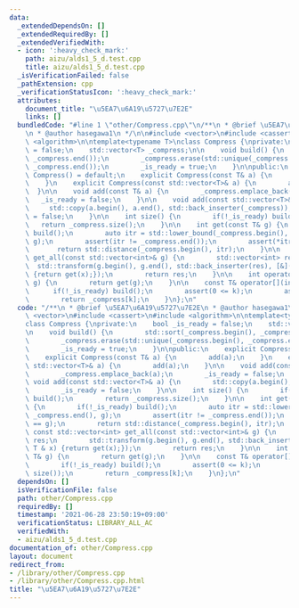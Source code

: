 ```yaml
---
data:
  _extendedDependsOn: []
  _extendedRequiredBy: []
  _extendedVerifiedWith:
  - icon: ':heavy_check_mark:'
    path: aizu/alds1_5_d.test.cpp
    title: aizu/alds1_5_d.test.cpp
  _isVerificationFailed: false
  _pathExtension: cpp
  _verificationStatusIcon: ':heavy_check_mark:'
  attributes:
    document_title: "\u5EA7\u6A19\u5727\u7E2E"
    links: []
  bundledCode: "#line 1 \"other/Compress.cpp\"\n/**\n * @brief \u5EA7\u6A19\u5727\u7E2E\
    \n * @author hasegawa1\n */\n\n#include <vector>\n#include <cassert>\n#include\
    \ <algorithm>\n\ntemplate<typename T>\nclass Compress {\nprivate:\n    bool _is_ready\
    \ = false;\n    std::vector<T> _compress;\n\n    void build() {\n        std::sort(_compress.begin(),\
    \ _compress.end());\n        _compress.erase(std::unique(_compress.begin(), _compress.end()),\
    \ _compress.end());\n        _is_ready = true;\n    }\n\npublic:\n    explicit\
    \ Compress() = default;\n    explicit Compress(const T& a) {\n        add(a);\n\
    \    }\n    explicit Compress(const std::vector<T>& a) {\n        add(a);\n  \
    \  }\n\n    void add(const T& a) {\n        _compress.emplace_back(a);\n     \
    \   _is_ready = false;\n    }\n\n    void add(const std::vector<T>& a) {\n   \
    \     std::copy(a.begin(), a.end(), std::back_inserter(_compress));\n        _is_ready\
    \ = false;\n    }\n\n    int size() {\n        if(!_is_ready) build();\n     \
    \   return _compress.size();\n    }\n\n    int get(const T& g) {\n        if(!_is_ready)\
    \ build();\n        auto itr = std::lower_bound(_compress.begin(), _compress.end(),\
    \ g);\n        assert(itr != _compress.end());\n        assert(*itr == g);\n \
    \       return std::distance(_compress.begin(), itr);\n    }\n\n    const std::vector<int>\
    \ get_all(const std::vector<int>& g) {\n        std::vector<int> res;\n      \
    \  std::transform(g.begin(), g.end(), std::back_inserter(res), [&](const T & x)\
    \ {return get(x);});\n        return res;\n    }\n\n    int operator()(const T&\
    \ g) {\n        return get(g);\n    }\n\n    const T& operator[](int k) {\n  \
    \      if(!_is_ready) build();\n        assert(0 <= k);\n        assert(k < size());\n\
    \        return _compress[k];\n    }\n};\n"
  code: "/**\n * @brief \u5EA7\u6A19\u5727\u7E2E\n * @author hasegawa1\n */\n\n#include\
    \ <vector>\n#include <cassert>\n#include <algorithm>\n\ntemplate<typename T>\n\
    class Compress {\nprivate:\n    bool _is_ready = false;\n    std::vector<T> _compress;\n\
    \n    void build() {\n        std::sort(_compress.begin(), _compress.end());\n\
    \        _compress.erase(std::unique(_compress.begin(), _compress.end()), _compress.end());\n\
    \        _is_ready = true;\n    }\n\npublic:\n    explicit Compress() = default;\n\
    \    explicit Compress(const T& a) {\n        add(a);\n    }\n    explicit Compress(const\
    \ std::vector<T>& a) {\n        add(a);\n    }\n\n    void add(const T& a) {\n\
    \        _compress.emplace_back(a);\n        _is_ready = false;\n    }\n\n   \
    \ void add(const std::vector<T>& a) {\n        std::copy(a.begin(), a.end(), std::back_inserter(_compress));\n\
    \        _is_ready = false;\n    }\n\n    int size() {\n        if(!_is_ready)\
    \ build();\n        return _compress.size();\n    }\n\n    int get(const T& g)\
    \ {\n        if(!_is_ready) build();\n        auto itr = std::lower_bound(_compress.begin(),\
    \ _compress.end(), g);\n        assert(itr != _compress.end());\n        assert(*itr\
    \ == g);\n        return std::distance(_compress.begin(), itr);\n    }\n\n   \
    \ const std::vector<int> get_all(const std::vector<int>& g) {\n        std::vector<int>\
    \ res;\n        std::transform(g.begin(), g.end(), std::back_inserter(res), [&](const\
    \ T & x) {return get(x);});\n        return res;\n    }\n\n    int operator()(const\
    \ T& g) {\n        return get(g);\n    }\n\n    const T& operator[](int k) {\n\
    \        if(!_is_ready) build();\n        assert(0 <= k);\n        assert(k <\
    \ size());\n        return _compress[k];\n    }\n};\n"
  dependsOn: []
  isVerificationFile: false
  path: other/Compress.cpp
  requiredBy: []
  timestamp: '2021-06-28 23:50:19+09:00'
  verificationStatus: LIBRARY_ALL_AC
  verifiedWith:
  - aizu/alds1_5_d.test.cpp
documentation_of: other/Compress.cpp
layout: document
redirect_from:
- /library/other/Compress.cpp
- /library/other/Compress.cpp.html
title: "\u5EA7\u6A19\u5727\u7E2E"
---
```

